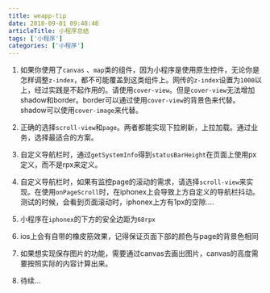 ```yaml
---
title: weapp-tip
date: 2018-09-01 09:48:48
articleTitle: 小程序总结
tags: ['小程序']
categories: ['小程序']
---
```



1. 如果你使用了`canvas` 、`map`类的组件，因为小程序是使用原生控件，无论你是怎样调整`z-index`，都不可能覆盖到这类组件上。网传的`z-index`设置为`1000`以上，经过实践是不起作用的。请使用`cover-view`。但是`cover-view`无法增加shadow和border。border可以通过使用`cover-view`的背景色来代替。shadow可以使用`cover-image`来代替。

2. 正确的选择`scroll-view`和`page`。两者都能实现下拉刷新，上拉加载。通过业务，选择最适合的方案。

3. 自定义导航栏时，通过`getSystemInfo`得到`statusBarHeight`在页面上使用px定义，而不是rpx来定义。

4. 自定义导航栏时，如果有监控page的滚动的需求，请选择`scroll-view`来实现。在使用`onPageScroll`时，在iphonex上会导致上方自定义的导航栏抖动。测试的时候，会看到页面滚动时，iphonex上方有1px的空隙....

7. 小程序在`iphonex`的下方的安全边距为`68rpx`

8. ios上会有自带的橡皮筋效果，记得保证页面下部的颜色与page的背景色相同

9. 如果想实现保存图片的功能，需要通过canvas去画出图片，canvas的高度需要按照实际的内容计算出来。

10. 待续...
